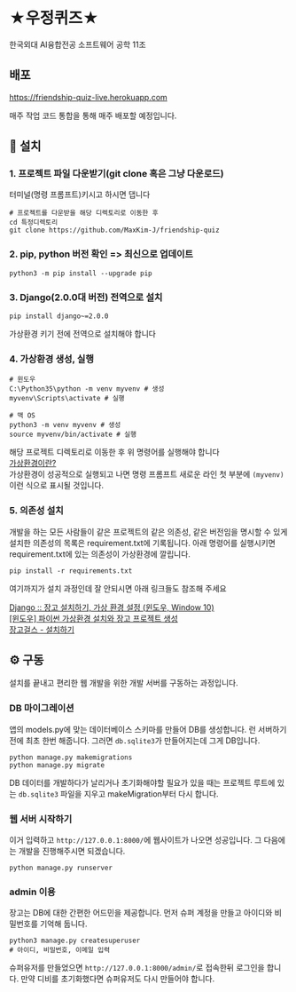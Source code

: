 # ★우정퀴즈★

한국외대 AI융합전공 소프트웨어 공학 11조

## 배포

https://friendship-quiz-live.herokuapp.com

매주 작업 코드 통합을 통해 매주 배포할 예정입니다.

## 📲 설치

### 1. 프로젝트 파일 다운받기(git clone 혹은 그냥 다운로드)

터미널(명령 프롬프트)키시고 하시면 댑니다

```shell
# 프로젝트를 다운받을 해당 디렉토리로 이동한 후
cd 특정디렉토리
git clone https://github.com/MaxKim-J/friendship-quiz
```

### 2. pip, python 버전 확인 => 최신으로 업데이트

```shell
python3 -m pip install --upgrade pip
```

### 3. Django(2.0.0대 버전) 전역으로 설치

```shell
pip install django~=2.0.0
```

가상환경 키기 전에 전역으로 설치해야 합니다

### 4. 가상환경 생성, 실행

```shell
# 윈도우
C:\Python35\python -m venv myvenv # 생성
myvenv\Scripts\activate # 실행

# 맥 OS
python3 -m venv myvenv # 생성
source myvenv/bin/activate # 실행
```

해당 프로젝트 디렉토리로 이동한 후 위 명령어를 실행해야 합니다  
[가상환경이란?](https://velog.io/@hanmin_ss/Django-01.-%EA%B0%80%EC%83%81%ED%99%98%EA%B2%BD%EA%B3%BC-%EC%9E%A5%EA%B3%A0%EC%84%A4%EC%B9%98)  
가상환경이 성공적으로 실행되고 나면 명령 프롬프트 새로운 라인 첫 부분에 `(myvenv)` 이런 식으로 표시될 것입니다.

### 5. 의존성 설치

개발을 하는 모든 사람들이 같은 프로젝트의 같은 의존성, 같은 버전임을 명시할 수 있게 설치한 의존성의 목록은 requirement.txt에 기록됩니다. 아래 명령어를 실행시키면 requirement.txt에 있는 의존성이 가상환경에 깔립니다.

```shell
pip install -r requirements.txt
```

여기까지가 설치 과정인데 잘 안되시면 아래 링크들도 참조해 주세요

[Django :: 장고 설치하기, 가상 환경 설정 (윈도우, Window 10)](https://hongku.tistory.com/258)  
[[윈도우] 파이썬 가상환경 설치와 장고 프로젝트 생성](https://kis6473.tistory.com/49)  
[장고걸스 - 설치하기](https://tutorial.djangogirls.org/ko/installation/)

## ⚙️ 구동

설치를 끝내고 편리한 웹 개발을 위한 개발 서버를 구동하는 과정입니다.

### DB 마이그레이션

앱의 models.py에 맞는 데이터베이스 스키마를 만들어 DB를 생성합니다. 런 서버하기전에 최초 한번 해줍니다. 그러면 `db.sqlite3`가 만들어지는데 그게 DB입니다.

```shell
python manage.py makemigrations
python manage.py migrate
```

DB 데이터를 개발하다가 날리거나 초기화해야할 필요가 있을 때는 프로젝트 루트에 있는 `db.sqlite3` 파일을 지우고 makeMigration부터 다시 합니다.

### 웹 서버 시작하기

이거 입력하고 `http://127.0.0.1:8000/`에 웹사이트가 나오면 성공입니다. 그 다음에는 개발을 진행해주시면 되겠습니다.

```shell
python manage.py runserver
```

### admin 이용

장고는 DB에 대한 간편한 어드민을 제공합니다. 먼저 슈퍼 계정을 만들고 아이디와 비밀번호를 기억해 둡니다.

```shell
python3 manage.py createsuperuser
# 아이디, 비밀번호, 이메일 입력
```

슈퍼유저를 만들었으면 `http://127.0.0.1:8000/admin/`로 접속한뒤 로그인을 합니다. 만약 디비를 초기화했다면 슈퍼유저도 다시 만들어야 합니다.
